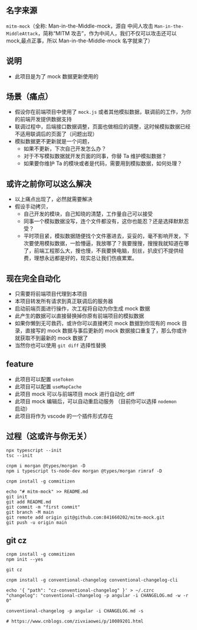 ## 名字来源
  `mitm-mock`（全称: Man-in-the-Middle-mock，源自 中间人攻击  `Man-in-the-MiddleAttack`，简称“MITM 攻击”，作为中间人，我们不仅可以攻击还可以 mock,最点正事，所以 Man-in-the-Middle-mock 名字就来了）
## 说明

-   此项目是为了 mock 数据更新使用的

## 场景（痛点）

-   假设你在前端项目中使用了 `mock.js` 或者其他模拟数据，联调前的工作，为你的前端开发提供数据支持
-   联调过程中，后端接口数据调整，页面也做相应的调整，这时候模拟数据已经不适用联调后的页面了（问题出现）
-   模拟数据更不更新就是一个问题，
    -   如果不更新，下次自己开发怎么办？
    -   对于不写模拟数据就开发页面的同事，你替 Ta 维护模拟数据？
    -   如果要你维护 Ta 的模块或者是代码，需要用到模拟数据，如何处理？

## 或许之前你可以这么解决

-   以上痛点出现了，必然就需要解决
-   假设手动拷贝，
    -   自己开发的模块，自己知晓的清楚，工作量自己可以接受
    -   同事一个模拟数据没写，连个文件都没有，这你也能忍？还是选择默默忍受？
    -   平时项目紧，模拟数据随便找个文件塞进去，妥妥的，毫不影响开发，下次要使用模拟数据，一脸懵逼，我放哪了？我要搜搜，搜搜我就知道在哪了，前端工程那么大，搜也慢，不我要换电脑，刻丝，扒皮们不提供经费，理想永远都是好的，现实总让我们伤痕累累。

## 现在完全自动化

-   只需要将前端项目代理到本项目
-   本项目转发所有请求到真正联调后的服务器
-   启动前端页面进行操作，次工程将自动为你生成 mock 数据
-   此产生的数据可以直接替换掉你原有前端项目的模拟数据
-   如果你懒到无可救药，或许你可以直接拷贝 mock 数据到你现有的 mock 目录，直接写的 mock 数据与事后更新的 mock 数据接口重复了，那么你或许就获取不到最新的 mock 数据了
-   当然你也可以使用 `git diff` 选择性替换

## feature

-   此项目可以配置 `useToken`
-   此项目可以配置 `useMapCache`
-   此项目 mock 可以与前端项目 mock 进行自动化 diff
-   此项目 mock 编辑后，可以自动重启动服务 （目前你可以选择 `nodemon` 启动）
-   此项目将作为 vscode 的一个插件形式存在
## 过程（这或许与你无关）
```
npx typescript --init
tsc --init
```

```
cnpm i morgan @types/morgan -D
npm i typescript ts-node-dev morgan @types/morgan rimraf -D

```

```
cnpm install -g commitizen
```

```
echo "# mitm-mock" >> README.md
git init
git add README.md
git commit -m "first commit"
git branch -M main
git remote add origin git@github.com:841660202/mitm-mock.git
git push -u origin main

```
## git cz

```
cnpm install -g commitizen
npm init --yes

git cz

cnpm install -g conventional-changelog conventional-changelog-cli

echo '{ "path": "cz-conventional-changelog" }' > ~/.czrc
"changelog": "conventional-changelog -p angular -i CHANGELOG.md -w -r 0"

conventional-changelog -p angular -i CHANGELOG.md -s

# https://www.cnblogs.com/zivxiaowei/p/10089201.html
```